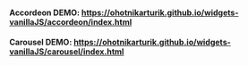 #### Accordeon DEMO: https://ohotnikarturik.github.io/widgets-vanillaJS/accordeon/index.html
#### Carousel DEMO: https://ohotnikarturik.github.io/widgets-vanillaJS/carousel/index.html